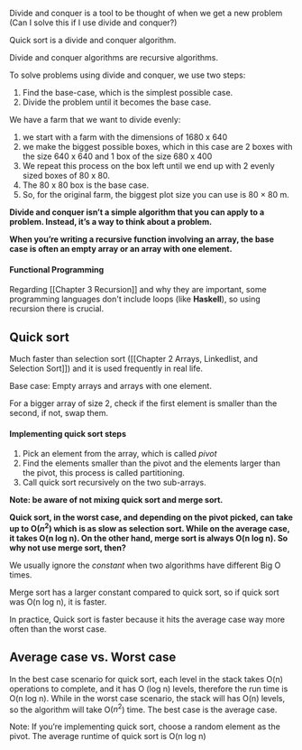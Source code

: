 Divide and conquer is a tool to be thought of when we get a new problem (Can I solve this if I use divide and conquer?)

Quick sort is a divide and conquer algorithm. 

Divide and conquer algorithms are recursive algorithms.

To solve problems using divide and conquer, we use two steps:
1. Find the base-case, which is the simplest possible case.
2. Divide the problem until it becomes the base case.

We have a farm that we want to divide evenly:
1. we start with a farm with the dimensions of 1680 x 640
2. we make the biggest possible boxes, which in this case are 2 boxes with the size 640 x 640 and 1 box of the size 680 x 400
3. We repeat this process on the box left until we end up with 2 evenly sized boxes of 80 x 80. 
4. The 80 x 80 box is the base case.
5. So, for the original farm, the biggest plot size you can use is 80 × 80 m.

**Divide and conquer isn’t a simple algorithm that you can apply to a problem. Instead, it’s a way to think about a problem.**

**When you’re writing a recursive function involving an array, the base case is often an empty array or an array with one element.** 

#### Functional Programming
Regarding [[Chapter 3 Recursion]] and why they are important, some programming languages don't include loops (like **Haskell**), so using recursion there is crucial. 

## Quick sort
Much faster than selection sort ([[Chapter 2 Arrays, Linkedlist, and Selection Sort]]) and it is used frequently in real life. 

Base case: Empty arrays and arrays with one element. 

For a bigger array of size 2, check if the first element is smaller than the second, if not, swap them. 

#### Implementing quick sort steps
1. Pick an element from the array, which is called *pivot*
2. Find the elements smaller than the pivot and the elements larger than the pivot, this process is called partitioning. 
3. Call quick sort recursively on the two sub-arrays.

**Note: be aware of not mixing quick sort and merge sort.**

**Quick sort, in the worst case, and depending on the pivot picked, can take up to O($n^2$) which is as slow as selection sort. While on the average case, it takes O(n log n). On the other hand, merge sort is always O(n log n). So why not use merge sort, then?**

We usually ignore the *constant* when two algorithms have different Big O times. 

Merge sort has a larger constant compared to quick sort, so if quick sort was O(n log n), it is faster.

In practice, Quick sort is faster because it hits the average case way more often than the worst case.

## Average case vs. Worst case
In the best case scenario for quick sort, each level in the stack takes O(n) operations to complete, and it has O (log n) levels, therefore the run time is O(n log n). While in the worst case scenario, the stack will has O(n) levels, so the algorithm will take O($n^2$) time. The best case is the average case.

Note: If you’re implementing quick sort, choose a random element as the pivot. The average runtime of quick sort is O(n log n)

